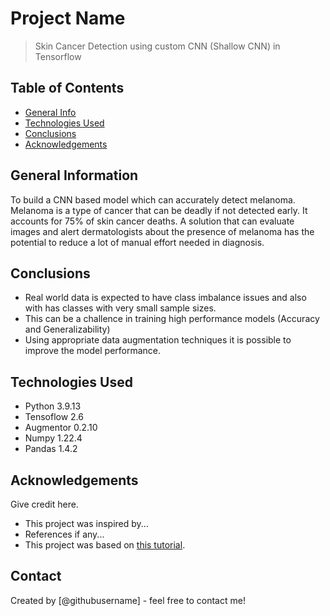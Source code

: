 # Project Name
> Skin Cancer Detection using custom CNN (Shallow CNN) in Tensorflow 


## Table of Contents
* [General Info](#general-information)
* [Technologies Used](#technologies-used)
* [Conclusions](#conclusions)
* [Acknowledgements](#acknowledgements)

<!-- You can include any other section that is pertinent to your problem -->

## General Information
To build a CNN based model which can accurately detect melanoma. Melanoma is a type of cancer that can be deadly if not detected early. It accounts for 75% of skin cancer deaths. A solution that can evaluate images and alert dermatologists about the presence of melanoma has the potential to reduce a lot of manual effort needed in diagnosis.

<!-- You don't have to answer all the questions - just the ones relevant to your project. -->

## Conclusions
- Real world data is expected to have class imbalance issues and also with has classes with very small sample sizes.
- This can be a challence in training high performance models (Accuracy and Generalizability) 
- Using appropriate data augmentation techniques it is possible to improve the model performance.

<!-- You don't have to answer all the questions - just the ones relevant to your project. -->


## Technologies Used
- Python 3.9.13
- Tensoflow 2.6
- Augmentor 0.2.10
- Numpy 1.22.4
- Pandas 1.4.2

<!-- As the libraries versions keep on changing, it is recommended to mention the version of library used in this project -->

## Acknowledgements
Give credit here.
- This project was inspired by...
- References if any...
- This project was based on [this tutorial](https://www.example.com).


## Contact
Created by [@githubusername] - feel free to contact me!


<!-- Optional -->
<!-- ## License -->
<!-- This project is open source and available under the [... License](). -->

<!-- You don't have to include all sections - just the one's relevant to your project -->
